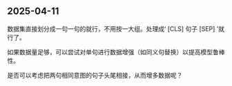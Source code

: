 
## 2025-04-11

数据集直接划分成一句一句的就行，不用按一大组。处理成‘ [CLS] 句子 [SEP] ’就行了。

如果数据量足够，可以尝试对单句进行数据增强（如同义句替换）以提高模型鲁棒性。

是否可以考虑把两句相同意图的句子头尾相接，从而增多数据呢？



